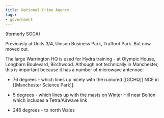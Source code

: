 ```yaml
---
title: National Crime Agency
tags:
- government
---
```

(formerly SOCA)

Previously at Units 3/4, Unison Business Park, Trafford Park. But now moved out.

The large Warrington HQ is used for Hydra training - at Olympic House, Longbarn Boulevard, Birchwood. Although not technically in Manchester, this is important because it has a number of microwave antennae:

-   76 degrees - which lines up nicely with the rumored [[GCHQ]] NCE in [[Manchester Science Park]].
    
-   5 degrees - which lines up with the masts on Winter Hill near Bolton which includes a Tetra/Airwave link
    
-   246 degrees - to north Wales
